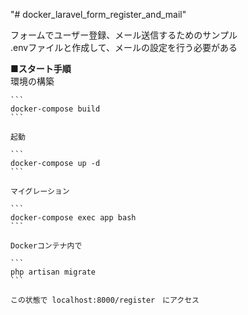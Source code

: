 "# docker_laravel_form_register_and_mail" 

フォームでユーザー登録、メール送信するためのサンプル  
.envファイルと作成して、メールの設定を行う必要がある  
  
  
**■スタート手順**  
	環境の構築  

	```  
	docker-compose build  
	```  
  
	起動  

	```  
	docker-compose up -d  
	```  

	マイグレーション  

	```  
	docker-compose exec app bash  
	```  

	Dockerコンテナ内で  

	```  
	php artisan migrate  
	```  
  
	この状態で localhost:8000/register　にアクセス  

